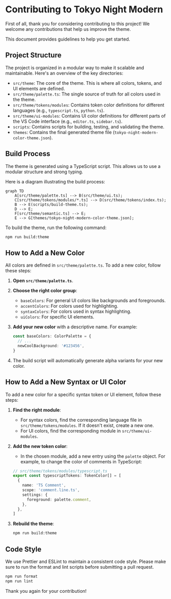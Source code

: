 # Contributing to Tokyo Night Modern

First of all, thank you for considering contributing to this project! We welcome any contributions that help us improve the theme.

This document provides guidelines to help you get started.

## Project Structure

The project is organized in a modular way to make it scalable and maintainable. Here's an overview of the key directories:

- `src/theme`: The core of the theme. This is where all colors, tokens, and UI elements are defined.
- `src/theme/palette.ts`: The single source of truth for all colors used in the theme.
- `src/theme/tokens/modules`: Contains token color definitions for different languages (e.g., `typescript.ts`, `python.ts`).
- `src/theme/ui-modules`: Contains UI color definitions for different parts of the VS Code interface (e.g., `editor.ts`, `sidebar.ts`).
- `scripts`: Contains scripts for building, testing, and validating the theme.
- `themes`: Contains the final generated theme file (`tokyo-night-modern-color-theme.json`).

## Build Process

The theme is generated using a TypeScript script. This allows us to use a modular structure and strong typing.

Here is a diagram illustrating the build process:

```mermaid
graph TD
    A[src/theme/palette.ts] --> B(src/theme/ui.ts);
    C[src/theme/tokens/modules/*.ts] --> D(src/theme/tokens/index.ts);
    B --> E(scripts/build-theme.ts);
    D --> E;
    F[src/theme/semantic.ts] --> E;
    E --> G[themes/tokyo-night-modern-color-theme.json];
```

To build the theme, run the following command:

```bash
npm run build:theme
```

## How to Add a New Color

All colors are defined in `src/theme/palette.ts`. To add a new color, follow these steps:

1. **Open `src/theme/palette.ts`**.
2. **Choose the right color group**:
   - `baseColors`: For general UI colors like backgrounds and foregrounds.
   - `accentColors`: For colors used for highlighting.
   - `syntaxColors`: For colors used in syntax highlighting.
   - `uiColors`: For specific UI elements.
3. **Add your new color** with a descriptive name. For example:

   ```typescript
   const baseColors: ColorPalette = {
     // ...
     newCoolBackground: '#123456',
   }
   ```

4. The build script will automatically generate alpha variants for your new color.

## How to Add a New Syntax or UI Color

To add a new color for a specific syntax token or UI element, follow these steps:

1. **Find the right module**:
   - For syntax colors, find the corresponding language file in `src/theme/tokens/modules`. If it doesn't exist, create a new one.
   - For UI colors, find the corresponding module in `src/theme/ui-modules`.
2. **Add the new token color**:
   - In the chosen module, add a new entry using the `palette` object. For example, to change the color of comments in TypeScript:

   ```typescript
   // src/theme/tokens/modules/typescript.ts
   export const typescriptTokens: TokenColor[] = [
     {
       name: 'TS Comment',
       scope: 'comment.line.ts',
       settings: {
         foreground: palette.comment,
       },
     },
   ]
   ```

3. **Rebuild the theme**:

   ```bash
   npm run build:theme
   ```

## Code Style

We use Prettier and ESLint to maintain a consistent code style. Please make sure to run the format and lint scripts before submitting a pull request.

```bash
npm run format
npm run lint
```

Thank you again for your contribution!
